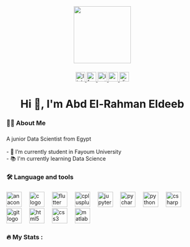 <div align="center">
  <img height="150" src="https://www.google.com/imgres?q=%D8%B5%D9%88%D8%B1%20%D8%AF%D8%A7%D8%AA%D8%A7%20%D8%A7%D9%86%D8%A7%D9%84%D9%8A%D8%B3%D9%8A%D8%B2%20%D8%B1%D9%88%D8%B4%D8%A9&imgurl=https%3A%2F%2Fpng.pngtree.com%2Fthumb_back%2Ffh260%2Fbackground%2F20230704%2Fpngtree-d-rendered-concept-illustrating-data-analysis-in-digital-marketing-and-seo-image_3757731.jpg&imgrefurl=https%3A%2F%2Far.pngtree.com%2Ffree-backgrounds-photos%2F%25D8%25AA%25D8%25AD%25D9%2584%25D9%258A%25D9%2584-%25D8%25A7%25D9%2584%25D8%25A8%25D9%258A%25D8%25A7%25D9%2586%25D8%25A7%25D8%25AA&docid=aHaF8OdUsiy5_M&tbnid=WdyJRyYd2OAvZM&vet=12ahUKEwjX3bS0sfWFAxVodqQEHS7fCx8QM3oECGQQAA..i&w=640&h=359&hcb=2&ved=2ahUKEwjX3bS0sfWFAxVodqQEHS7fCx8QM3oECGQQAA"  />
</div>

###

<div align="center">
  <a href="https://www.linkedin.com/in/abd-el-rahman-eldeeb-a9bab6251/" target="_blank">
    <img src="https://img.shields.io/static/v1?message=LinkedIn&logo=linkedin&label=&color=0077B5&logoColor=white&labelColor=&style=for-the-badge" height="25" alt="linkedin logo"  />
  </a>
  <a href="https://www.facebook.com/profile.php?id=100081051196113" target="_blank">
    <img src="https://img.shields.io/static/v1?message=Facebook&logo=facebook&label=&color=1877F2&logoColor=white&labelColor=&style=for-the-badge" height="25" alt="facebook logo"  />
  </a>
  <a href="https://www.instagram.com/abdoo.3_/" target="_blank">
    <img src="https://img.shields.io/static/v1?message=Instagram&logo=instagram&label=&color=E4405F&logoColor=white&labelColor=&style=for-the-badge" height="25" alt="instagram logo"  />
  </a>
  <a href="omer84484@gmail.com" target="_blank">
    <img src="https://img.shields.io/static/v1?message=Gmail&logo=gmail&label=&color=D14836&logoColor=white&labelColor=&style=for-the-badge" height="25" alt="gmail logo"  />
  </a>
  <a href="https://discord.com/_eldeeb" target="_blank">
    <img src="https://img.shields.io/static/v1?message=Discord&logo=discord&label=&color=7289DA&logoColor=white&labelColor=&style=for-the-badge" height="25" alt="discord logo"  />
  </a>
</div>

###

<h1 align="center">Hi 👋, I'm Abd El-Rahman Eldeeb</h1>

###

<h3 align="left">👩‍💻  About Me</h3>

###

<p align="left">A junior Data Scientist from Egypt<br><br>- 🔭 I’m currently student in Fayoum University<br>- 📚 I'm currently learning Data Science</p>

###

<h3 align="left">🛠 Language and tools</h3>

###

<div align="left">
  <img src="https://cdn.jsdelivr.net/gh/devicons/devicon/icons/anaconda/anaconda-original.svg" height="40" alt="anaconda logo"  />
  <img width="12" />
  <img src="https://cdn.jsdelivr.net/gh/devicons/devicon/icons/c/c-original.svg" height="40" alt="c logo"  />
  <img width="12" />
  <img src="https://cdn.jsdelivr.net/gh/devicons/devicon/icons/flutter/flutter-original.svg" height="40" alt="flutter logo"  />
  <img width="12" />
  <img src="https://cdn.jsdelivr.net/gh/devicons/devicon/icons/cplusplus/cplusplus-original.svg" height="40" alt="cplusplus logo"  />
  <img width="12" />
  <img src="https://cdn.jsdelivr.net/gh/devicons/devicon/icons/jupyter/jupyter-original.svg" height="40" alt="jupyter logo"  />
  <img width="12" />
  <img src="https://cdn.jsdelivr.net/gh/devicons/devicon/icons/pycharm/pycharm-original.svg" height="40" alt="pycharm logo"  />
  <img width="12" />
  <img src="https://cdn.jsdelivr.net/gh/devicons/devicon/icons/python/python-original.svg" height="40" alt="python logo"  />
  <img width="12" />
  <img src="https://cdn.jsdelivr.net/gh/devicons/devicon/icons/csharp/csharp-original.svg" height="40" alt="csharp logo"  />
  <img width="12" />
  <img src="https://cdn.jsdelivr.net/gh/devicons/devicon/icons/git/git-original.svg" height="40" alt="git logo"  />
  <img width="12" />
  <img src="https://cdn.jsdelivr.net/gh/devicons/devicon/icons/html5/html5-original.svg" height="40" alt="html5 logo"  />
  <img width="12" />
  <img src="https://cdn.jsdelivr.net/gh/devicons/devicon/icons/css3/css3-original.svg" height="40" alt="css3 logo"  />
  <img width="12" />
  <img src="https://cdn.jsdelivr.net/gh/devicons/devicon/icons/matlab/matlab-original.svg" height="40" alt="matlab logo"  />
</div>

###

<h3 align="left">🔥   My Stats :</h3>

###
